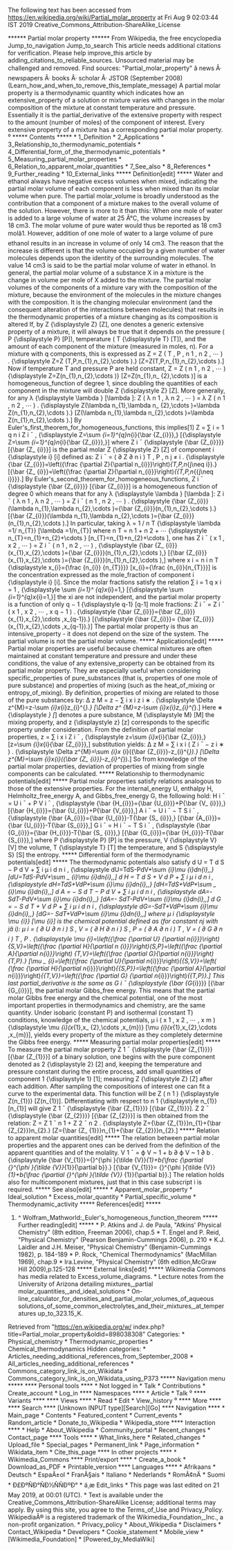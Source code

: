 The following text has been accessed from https://en.wikipedia.org/wiki/Partial_molar_property at Fri Aug 9 02:03:44 IST 2019
Creative_Commons_Attribution-ShareAlike_License




















****** Partial molar property ******
From Wikipedia, the free encyclopedia
Jump_to_navigation Jump_to_search
 This article needs additional citations for verification. Please help improve_this
 article by adding_citations_to_reliable_sources. Unsourced material may be challenged
 and removed.
 Find sources: "Partial_molar_property" â news Â· newspapers Â· books Â· scholar Â·
 JSTOR (September 2008)(Learn_how_and_when_to_remove_this_template_message)
A partial molar property is a thermodynamic quantity which indicates how an
extensive_property of a solution or mixture varies with changes in the molar
composition of the mixture at constant temperature and pressure. Essentially it
is the partial_derivative of the extensive property with respect to the amount
(number of moles) of the component of interest. Every extensive property of a
mixture has a corresponding partial molar property.
⁰
***** Contents *****
    * 1_Definition
    * 2_Applications
    * 3_Relationship_to_thermodynamic_potentials
    * 4_Differential_form_of_the_thermodynamic_potentials
    * 5_Measuring_partial_molar_properties
    * 6_Relation_to_apparent_molar_quantities
    * 7_See_also
    * 8_References
    * 9_Further_reading
    * 10_External_links
***** Definition[edit] *****
Water and ethanol always have negative excess volumes when mixed, indicating
the partial molar volume of each component is less when mixed than its molar
volume when pure.
The partial molar_volume is broadly understood as the contribution that a
component of a mixture makes to the overall volume of the solution. However,
there is more to it than this:
When one mole of water is added to a large volume of water at 25 Â°C, the
volume increases by 18 cm3. The molar volume of pure water would thus be
reported as 18 cm3 molâ1. However, addition of one mole of water to a large
volume of pure ethanol results in an increase in volume of only 14 cm3. The
reason that the increase is different is that the volume occupied by a given
number of water molecules depends upon the identity of the surrounding
molecules. The value 14 cm3 is said to be the partial molar volume of water in
ethanol.
In general, the partial molar volume of a substance X in a mixture is the
change in volume per mole of X added to the mixture.
The partial molar volumes of the components of a mixture vary with the
composition of the mixture, because the environment of the molecules in the
mixture changes with the composition. It is the changing molecular environment
(and the consequent alteration of the interactions between molecules) that
results in the thermodynamic properties of a mixture changing as its
composition is altered
If, by     Z   {\displaystyle Z}  [Z], one denotes a generic extensive property
of a mixture, it will always be true that it depends on the pressure (    P
{\displaystyle P}  [P]), temperature (    T   {\displaystyle T}  [T]), and the
amount of each component of the mixture (measured in moles, n). For a mixture
with q components, this is expressed as
         Z = Z ( T , P ,  n  1   ,  n  2   , &#x22EF; ) .   {\displaystyle Z=Z
      (T,P,n_{1},n_{2},\cdots ).}  [Z=Z(T,P,n_{1},n_{2},\cdots ).]
Now if temperature T and pressure P are held constant,     Z = Z (  n  1   ,  n
2   , &#x22EF; )   {\displaystyle Z=Z(n_{1},n_{2},\cdots )}  [Z=Z(n_{1},n_
{2},\cdots )] is a homogeneous_function of degree 1, since doubling the
quantities of each component in the mixture will double     Z   {\displaystyle
Z}  [Z]. More generally, for any     &#x03BB;   {\displaystyle \lambda }
[\lambda ]:
         Z ( &#x03BB;  n  1   , &#x03BB;  n  2   , &#x22EF; ) = &#x03BB; Z (  n
      1   ,  n  2   , &#x22EF; ) .   {\displaystyle Z(\lambda n_{1},\lambda n_
      {2},\cdots )=\lambda Z(n_{1},n_{2},\cdots ).}  [Z(\lambda n_{1},\lambda
      n_{2},\cdots )=\lambda Z(n_{1},n_{2},\cdots ).]
By Euler's_first_theorem_for_homogeneous_functions, this implies[1]
         Z =  &#x2211;  i = 1   q    n  i       Z  i   &#x00AF;    ,
      {\displaystyle Z=\sum _{i=1}^{q}n_{i}{\bar {Z_{i}}},}  [{\displaystyle
      Z=\sum _{i=1}^{q}n_{i}{\bar {Z_{i}}},}]
where         Z  i   &#x00AF;      {\displaystyle {\bar {Z_{i}}}}  [{\bar  {Z_
{i}}}] is the partial molar     Z   {\displaystyle Z}  [Z] of component     i
{\displaystyle i}  [i] defined as:
             Z  i   &#x00AF;    =   (    &#x2202; Z   &#x2202;  n  i      )   T
      , P ,  n  j &#x2260; i     .   {\displaystyle {\bar {Z_{i}}}=\left({\frac
      {\partial Z}{\partial n_{i}}}\right)_{T,P,n_{j\neq i}}.}  [{\bar  {Z_
      {i}}}=\left({\frac  {\partial Z}{\partial n_{i}}}\right)_{{T,P,n_{{j\neq
      i}}}}.]
By Euler's_second_theorem_for_homogeneous_functions,         Z  i   &#x00AF;
{\displaystyle {\bar {Z_{i}}}}  [{\bar  {Z_{i}}}] is a homogeneous function of
degree 0 which means that for any     &#x03BB;   {\displaystyle \lambda }
[\lambda ]:
             Z  i   &#x00AF;    ( &#x03BB;  n  1   , &#x03BB;  n  2   ,
      &#x22EF; ) =     Z  i   &#x00AF;    (  n  1   ,  n  2   , &#x22EF; ) .
      {\displaystyle {\bar {Z_{i}}}(\lambda n_{1},\lambda n_{2},\cdots )={\bar
      {Z_{i}}}(n_{1},n_{2},\cdots ).}  [{\bar  {Z_{i}}}(\lambda n_{1},\lambda
      n_{2},\cdots )={\bar  {Z_{i}}}(n_{1},n_{2},\cdots ).]
In particular, taking     &#x03BB; = 1  /   n  T     {\displaystyle \lambda =1/
n_{T}}  [\lambda =1/n_{T}] where      n  T   =  n  1   +  n  2   + &#x22EF;
{\displaystyle n_{T}=n_{1}+n_{2}+\cdots }  [n_{T}=n_{1}+n_{2}+\cdots ], one has
             Z  i   &#x00AF;    (  x  1   ,  x  2   , &#x22EF; ) =     Z  i
      &#x00AF;    (  n  1   ,  n  2   , &#x22EF; ) ,   {\displaystyle {\bar {Z_
      {i}}}(x_{1},x_{2},\cdots )={\bar {Z_{i}}}(n_{1},n_{2},\cdots ),}  [{\bar
      {Z_{i}}}(x_{1},x_{2},\cdots )={\bar  {Z_{i}}}(n_{1},n_{2},\cdots ),]
where      x  i   =    n  i    n  T       {\displaystyle x_{i}={\frac {n_{i}}
{n_{T}}}}  [x_{i}={\frac  {n_{i}}{n_{T}}}] is the concentration expressed as
the mole_fraction of component     i   {\displaystyle i}  [i]. Since the molar
fractions satisfy the relation
          &#x2211;  i = 1   q    x  i   = 1 ,   {\displaystyle \sum _{i=1}^
      {q}x_{i}=1,}  [{\displaystyle \sum _{i=1}^{q}x_{i}=1,}]
the xi are not independent, and the partial molar property is a function of
only     q &#x2212; 1   {\displaystyle q-1}  [q-1] mole fractions:
             Z  i   &#x00AF;    =     Z  i   &#x00AF;    (  x  1   ,  x  2   ,
      &#x22EF; ,  x  q &#x2212; 1   ) .   {\displaystyle {\bar {Z_{i}}}={\bar
      {Z_{i}}}(x_{1},x_{2},\cdots ,x_{q-1}).}  [{\displaystyle {\bar {Z_{i}}}=
      {\bar {Z_{i}}}(x_{1},x_{2},\cdots ,x_{q-1}).}]
The partial molar property is thus an intensive_property - it does not depend
on the size of the system.
The partial volume is not the partial molar volume.
***** Applications[edit] *****
Partial molar properties are useful because chemical mixtures are often
maintained at constant temperature and pressure and under these conditions, the
value of any extensive_property can be obtained from its partial molar
property. They are especially useful when considering specific_properties of
pure_substances (that is, properties of one mole of pure substance) and
properties of mixing (such as the heat_of_mixing or entropy_of_mixing). By
definition, properties of mixing are related to those of the pure substances
by:
         &#x0394;  z  M   = z &#x2212;  &#x2211;  i    x  i    z  i   &#x2217;
      .   {\displaystyle \Delta z^{M}=z-\sum _{i}x_{i}z_{i}^{*}.}  [\Delta z^
      {M}=z-\sum _{i}x_{i}z_{i}^{*}.]
Here     &#x2217;   {\displaystyle *}  [*] denotes a pure substance,     M
{\displaystyle M}  [M] the mixing property, and     z   {\displaystyle z}  [z]
corresponds to the specific property under consideration. From the definition
of partial molar properties,
         z =  &#x2211;  i    x  i       Z  i   &#x00AF;    ,   {\displaystyle
      z=\sum _{i}x_{i}{\bar {Z_{i}}},}  [z=\sum _{i}x_{i}{\bar  {Z_{i}}},]
substitution yields:
         &#x0394;  z  M   =  &#x2211;  i    x  i   (     Z  i   &#x00AF;
      &#x2212;  z  i   &#x2217;   ) .   {\displaystyle \Delta z^{M}=\sum _{i}x_
      {i}({\bar {Z_{i}}}-z_{i}^{*}).}  [\Delta z^{M}=\sum _{i}x_{i}({\bar  {Z_
      {i}}}-z_{i}^{*}).]
So from knowledge of the partial molar properties, deviation of properties of
mixing from single components can be calculated.
***** Relationship to thermodynamic potentials[edit] *****
Partial molar properties satisfy relations analogous to those of the extensive
properties. For the internal_energy U, enthalpy H, Helmholtz_free_energy A, and
Gibbs_free_energy G, the following hold:
             H  i   &#x00AF;    =     U  i   &#x00AF;    + P     V  i
      &#x00AF;    ,   {\displaystyle {\bar {H_{i}}}={\bar {U_{i}}}+P{\bar {V_
      {i}}},}  [{\bar  {H_{i}}}={\bar  {U_{i}}}+P{\bar  {V_{i}}},]
             A  i   &#x00AF;    =     U  i   &#x00AF;    &#x2212; T     S  i
      &#x00AF;    ,   {\displaystyle {\bar {A_{i}}}={\bar {U_{i}}}-T{\bar {S_
      {i}}},}  [{\bar  {A_{i}}}={\bar  {U_{i}}}-T{\bar  {S_{i}}},]
             G  i   &#x00AF;    =     H  i   &#x00AF;    &#x2212; T     S  i
      &#x00AF;    ,   {\displaystyle {\bar {G_{i}}}={\bar {H_{i}}}-T{\bar {S_
      {i}}},}  [{\bar  {G_{i}}}={\bar  {H_{i}}}-T{\bar  {S_{i}}},]
where     P   {\displaystyle P}  [P] is the pressure,     V   {\displaystyle V}
[V] the volume,     T   {\displaystyle T}  [T] the temperature, and     S
{\displaystyle S}  [S] the entropy.
***** Differential form of the thermodynamic potentials[edit] *****
The thermodynamic potentials also satisfy
         d U = T d S &#x2212; P d V +  &#x2211;  i    &#x03BC;  i   d  n  i   ,
      {\displaystyle dU=TdS-PdV+\sum _{i}\mu _{i}dn_{i},\,}  [dU=TdS-PdV+\sum _
      {i}\mu _{i}dn_{i},\,]
         d H = T d S + V d P +  &#x2211;  i    &#x03BC;  i   d  n  i   ,
      {\displaystyle dH=TdS+VdP+\sum _{i}\mu _{i}dn_{i},\,}  [dH=TdS+VdP+\sum _
      {i}\mu _{i}dn_{i},\,]
         d A = &#x2212; S d T &#x2212; P d V +  &#x2211;  i    &#x03BC;  i   d
      n  i   ,    {\displaystyle dA=-SdT-PdV+\sum _{i}\mu _{i}dn_{i},\,}  [dA=-
      SdT-PdV+\sum _{i}\mu _{i}dn_{i},\,]
         d G = &#x2212; S d T + V d P +  &#x2211;  i    &#x03BC;  i   d  n  i
      ,    {\displaystyle dG=-SdT+VdP+\sum _{i}\mu _{i}dn_{i},\,}  [dG=-
      SdT+VdP+\sum _{i}\mu _{i}dn_{i},\,]
where      &#x03BC;  i     {\displaystyle \mu _{i}}  [\mu _{i}] is the chemical
potential defined as (for constant nj with jâ i):
          &#x03BC;  i   =   (    &#x2202; U   &#x2202;  n  i      )   S , V   =
      (    &#x2202; H   &#x2202;  n  i      )   S , P   =   (    &#x2202; A
      &#x2202;  n  i      )   T , V   =   (    &#x2202; G   &#x2202;  n  i
      )   T , P   .   {\displaystyle \mu _{i}=\left({\frac {\partial U}
      {\partial n_{i}}}\right)_{S,V}=\left({\frac {\partial H}{\partial n_
      {i}}}\right)_{S,P}=\left({\frac {\partial A}{\partial n_{i}}}\right)_
      {T,V}=\left({\frac {\partial G}{\partial n_{i}}}\right)_{T,P}.}  [\mu _
      {i}=\left({\frac  {\partial U}{\partial n_{i}}}\right)_{{S,V}}=\left(
      {\frac  {\partial H}{\partial n_{i}}}\right)_{{S,P}}=\left({\frac
      {\partial A}{\partial n_{i}}}\right)_{{T,V}}=\left({\frac  {\partial G}
      {\partial n_{i}}}\right)_{{T,P}}.]
This last partial_derivative is the same as         G  i   &#x00AF;
{\displaystyle {\bar {G_{i}}}}  [{\bar  {G_{i}}}], the partial molar Gibbs_free
energy. This means that the partial molar Gibbs free energy and the chemical
potential, one of the most important properties in thermodynamics and
chemistry, are the same quantity. Under isobaric (constant P) and isothermal
(constant T) conditions, knowledge of the chemical potentials,      &#x03BC;  i
(  x  1   ,  x  2   , &#x22EF; ,  x  m   )   {\displaystyle \mu _{i}(x_{1},x_
{2},\cdots ,x_{m})}  [\mu _{i}(x_{1},x_{2},\cdots ,x_{m})], yields every
property of the mixture as they completely determine the Gibbs free energy.
***** Measuring partial molar properties[edit] *****
To measure the partial molar property         Z  1   &#x00AF;
{\displaystyle {\bar {Z_{1}}}}  [{\bar  {Z_{1}}}] of a binary solution, one
begins with the pure component denoted as     2   {\displaystyle 2}  [2] and,
keeping the temperature and pressure constant during the entire process, add
small quantities of component     1   {\displaystyle 1}  [1]; measuring     Z
{\displaystyle Z}  [Z] after each addition. After sampling the compositions of
interest one can fit a curve to the experimental data. This function will be
Z (  n  1   )   {\displaystyle Z(n_{1})}  [Z(n_{1})]. Differentiating with
respect to      n  1     {\displaystyle n_{1}}  [n_{1}] will give         Z  1
&#x00AF;      {\displaystyle {\bar {Z_{1}}}}  [{\bar  {Z_{1}}}].         Z  2
&#x00AF;      {\displaystyle {\bar {Z_{2}}}}  [{\bar  {Z_{2}}}] is then
obtained from the relation:
         Z =     Z  1   &#x00AF;     n  1   +     Z  2   &#x00AF;     n  2   .
      {\displaystyle Z={\bar {Z_{1}}}n_{1}+{\bar {Z_{2}}}n_{2}.}  [Z={\bar  {Z_
      {1}}}n_{1}+{\bar  {Z_{2}}}n_{2}.]
***** Relation to apparent molar quantities[edit] *****
The relation between partial molar properties and the apparent ones can be
derived from the definition of the apparent quantities and of the molality.
             V  1   &#x00AF;    =     &#x03D5;       V &#x007E;     1   + b
      &#x2202;     &#x03D5;       V &#x007E;     1     &#x2202; b    .
      {\displaystyle {\bar {V_{1}}}={}^{\phi }{\tilde {V}}_{1}+b{\frac
      {\partial {}^{\phi }{\tilde {V}}_{1}}{\partial b}}.}  [{\bar  {V_{1}}}=
      {}^{\phi }{\tilde  {V}}_{1}+b{\frac  {\partial {}^{\phi }{\tilde  {V}}_
      {1}}{\partial b}}.]
The relation holds also for multicomponent mixtures, just that in this case
subscript i is required.
***** See also[edit] *****
    * Apparent_molar_property
    * Ideal_solution
    * Excess_molar_quantity
    * Partial_specific_volume
    * Thermodynamic_activity
***** References[edit] *****
   1. ^ Wolfram_Mathworld:_Euler's_homogeneous_function_theorem
***** Further reading[edit] *****
    * P. Atkins and J. de Paula, "Atkins' Physical Chemistry" (8th edition,
      Freeman 2006), chap.5
    * T. Engel and P. Reid, "Physical Chemistry" (Pearson Benjamin-Cummings
      2006), p. 210
    * K.J. Laidler and J.H. Meiser, "Physical Chemistry" (Benjamin-Cummings
      1982), p. 184-189
    * P. Rock, "Chemical Thermodynamics" (MacMillan 1969), chap.9
    * Ira.Levine, "Physical Chemistry" (6th edition,McGraw Hill 2009),p.125-128
***** External links[edit] *****
 Wikimedia Commons has media related to Excess_volume_diagrams.
    * Lecture notes from the University of Arizona detailing mixtures,_partial
      molar_quantities,_and_ideal_solutions
    * On-line_calculator_for_densities_and_partial_molar_volumes_of_aqueous
      solutions_of_some_common_electrolytes_and_their_mixtures,_at_temperatures
      up_to_323.15_K.

Retrieved from "https://en.wikipedia.org/w/
index.php?title=Partial_molar_property&oldid=898038308"
Categories:
    * Physical_chemistry
    * Thermodynamic_properties
    * Chemical_thermodynamics
Hidden categories:
    * Articles_needing_additional_references_from_September_2008
    * All_articles_needing_additional_references
    * Commons_category_link_is_on_Wikidata
    * Commons_category_link_is_on_Wikidata_using_P373
***** Navigation menu *****
**** Personal tools ****
    * Not logged in
    * Talk
    * Contributions
    * Create_account
    * Log_in
**** Namespaces ****
    * Article
    * Talk
⁰
**** Variants ****
**** Views ****
    * Read
    * Edit
    * View_history
⁰
**** More ****
**** Search ****
[Unknown INPUT type][Search][Go]
**** Navigation ****
    * Main_page
    * Contents
    * Featured_content
    * Current_events
    * Random_article
    * Donate_to_Wikipedia
    * Wikipedia_store
**** Interaction ****
    * Help
    * About_Wikipedia
    * Community_portal
    * Recent_changes
    * Contact_page
**** Tools ****
    * What_links_here
    * Related_changes
    * Upload_file
    * Special_pages
    * Permanent_link
    * Page_information
    * Wikidata_item
    * Cite_this_page
**** In other projects ****
    * Wikimedia_Commons
**** Print/export ****
    * Create_a_book
    * Download_as_PDF
    * Printable_version
**** Languages ****
    * Afrikaans
    * Deutsch
    * EspaÃ±ol
    * FranÃ§ais
    * Italiano
    * Nederlands
    * RomÃ¢nÄ
    * Suomi
    * Ð£ÐºÑÐ°ÑÐ½ÑÑÐºÐ°
    * ä¸­æ
Edit_links
    * This page was last edited on 21 May 2019, at 00:01 (UTC).
    * Text is available under the Creative_Commons_Attribution-ShareAlike
      License; additional terms may apply. By using this site, you agree to the
      Terms_of_Use and Privacy_Policy. WikipediaÂ® is a registered trademark of
      the Wikimedia_Foundation,_Inc., a non-profit organization.
    * Privacy_policy
    * About_Wikipedia
    * Disclaimers
    * Contact_Wikipedia
    * Developers
    * Cookie_statement
    * Mobile_view
    * [Wikimedia_Foundation]
    * [Powered_by_MediaWiki]
